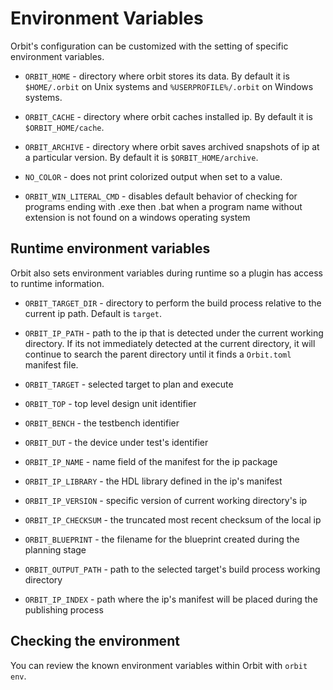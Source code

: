# Environment Variables

Orbit's configuration can be customized with the setting of specific environment variables. 

- `ORBIT_HOME` - directory where orbit stores its data. By default it is `$HOME/.orbit` on Unix systems and `%USERPROFILE%/.orbit` on Windows systems.

- `ORBIT_CACHE` - directory where orbit caches installed ip. By default it is `$ORBIT_HOME/cache`.

- `ORBIT_ARCHIVE` - directory where orbit saves archived snapshots of ip at a particular version. By default it is `$ORBIT_HOME/archive`.

- `NO_COLOR` - does not print colorized output when set to a value.

- `ORBIT_WIN_LITERAL_CMD` - disables default behavior of checking for programs ending with .exe then .bat when a program name without extension is not found on a windows operating system

## Runtime environment variables

Orbit also sets environment variables during runtime so a plugin has access to runtime information. 

- `ORBIT_TARGET_DIR` - directory to perform the build process relative to the current ip path. Default is `target`.

- `ORBIT_IP_PATH` - path to the ip that is detected under the current working directory. If its not immediately detected at the current directory, it will continue to search the parent directory until it finds a `Orbit.toml` manifest file.

- `ORBIT_TARGET` - selected target to plan and execute

- `ORBIT_TOP` - top level design unit identifier

- `ORBIT_BENCH` - the testbench identifier

- `ORBIT_DUT` - the device under test's identifier

- `ORBIT_IP_NAME` - name field of the manifest for the ip package

- `ORBIT_IP_LIBRARY` - the HDL library defined in the ip's manifest

- `ORBIT_IP_VERSION` - specific version of current working directory's ip

- `ORBIT_IP_CHECKSUM` - the truncated most recent checksum of the local ip

- `ORBIT_BLUEPRINT` - the filename for the blueprint created during the planning stage

- `ORBIT_OUTPUT_PATH` - path to the selected target's build process working directory

- `ORBIT_IP_INDEX` - path where the ip's manifest will be placed during the publishing process

## Checking the environment

You can review the known environment variables within Orbit with `orbit env`.

<!--Note about environment variables vs. settings file vs. arguments

precedence:
3. config file
2. env vars
1. command-line
-->